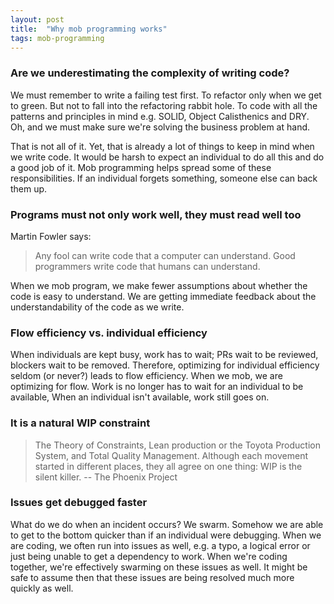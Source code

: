 ```yaml
---
layout: post
title:  "Why mob programming works"
tags: mob-programming
---
```

### Are we underestimating the complexity of writing code?
We must remember to write a failing test first.
To refactor only when we get to green.
But not to fall into the refactoring rabbit hole.
To code with all the patterns and principles in mind
e.g. SOLID, Object Calisthenics and DRY.
Oh, and we must make sure we're solving the business problem at hand.

That is not all of it.
Yet, that is already a lot of things to keep in mind when we write code.
It would be harsh to expect an individual to do all this and do a good job of it.
Mob programming helps spread some of these responsibilities.
If an individual forgets something, someone else can back them up.

### Programs must not only work well, they must read well too
Martin Fowler says:
> Any fool can write code that a computer can understand.
> Good programmers write code that humans can understand.

When we mob program, we make fewer assumptions about whether
the code is easy to understand. We are getting immediate feedback
about the understandability of the code as we write.

### Flow efficiency vs. individual efficiency
When individuals are kept busy, work has to wait;
PRs wait to be reviewed, blockers wait to be removed.
Therefore, optimizing for individual efficiency seldom (or never?)
leads to flow efficiency.
When we mob, we are optimizing for flow.
Work is no longer has to wait for an individual to be available,
When an individual isn't available, work still goes on.

### It is a natural WIP constraint
> The Theory of Constraints, Lean production or the Toyota Production System, and Total Quality Management. Although each movement started in different places, they all agree on one thing: WIP is the silent killer.
> -- The Phoenix Project

### Issues get debugged faster
What do we do when an incident occurs? We swarm.
Somehow we are able to get to the bottom quicker 
than if an individual were debugging.
When we are coding, we often run into issues as well,
e.g. a typo, a logical error or
just being unable to get a dependency to work.
When we're coding together,
we're effectively swarming on these issues as well.
It might be safe to assume then that these issues 
are being resolved much more quickly as well.